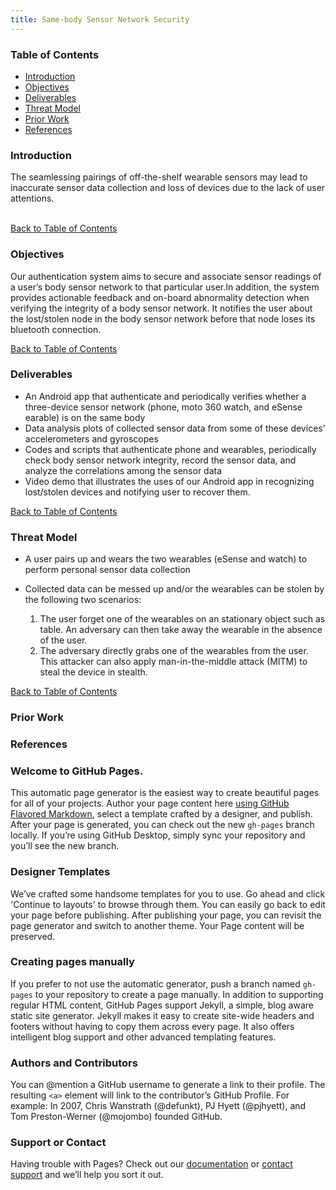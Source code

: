 ```yaml
---
title: Same-body Sensor Network Security
--- 
```


<a name="table"></a>
### Table of Contents
* [Introduction](#introduction)
* [Objectives](#objectives)
* [Deliverables](#deliverables)
* [Threat Model](#threat-model)
* [Prior Work](#prior-work)
* [References](#references)

### Introduction
The seamlessing pairings of off-the-shelf wearable sensors may lead to inaccurate sensor data collection and loss of devices due to the lack of user attentions.
<br></br>

<a href="#table">Back to Table of Contents</a>

### Objectives
Our authentication system aims to secure and associate sensor readings of a user’s body sensor network to that particular user.In addition, the system provides actionable feedback and on-board abnormality detection when verifying the integrity of a body sensor network. It notifies the user about the lost/stolen node in the body sensor network before that node loses its bluetooth connection.

<a href="#table">Back to Table of Contents</a>

### Deliverables
- An Android app that authenticate and periodically verifies whether a three-device sensor network (phone, moto 360 watch, and eSense  earable) is on the same body  
- Data analysis plots of collected sensor data from some of these  devices’  accelerometers and gyroscopes 
- Codes and scripts that authenticate phone and wearables, periodically check body sensor network integrity, record the sensor data,  and analyze the correlations among the sensor data
- Video demo that illustrates the uses of our Android app in recognizing lost/stolen devices and notifying user to recover them.

<a href="#table">Back to Table of Contents</a>


### Threat Model
- A user pairs up and wears the two wearables (eSense and watch) to perform personal sensor data collection

- Collected data can be messed up and/or the wearables can be stolen by the following two scenarios:
  1. The user forget one of the wearables on an stationary object such as table. An adversary can then take away the wearable in the absence of the user. 
  2. The adversary directly grabs one of the wearables from the user. This attacker can also apply man-in-the-middle attack (MITM) to steal the device in stealth.

<a href="#table">Back to Table of Contents</a>


### Prior Work

### References



### Welcome to GitHub Pages.
This automatic page generator is the easiest way to create beautiful pages for all of your projects. Author your page content here [using GitHub Flavored Markdown](https://guides.github.com/features/mastering-markdown/), select a template crafted by a designer, and publish. After your page is generated, you can check out the new `gh-pages` branch locally. If you’re using GitHub Desktop, simply sync your repository and you’ll see the new branch.

### Designer Templates
We’ve crafted some handsome templates for you to use. Go ahead and click 'Continue to layouts' to browse through them. You can easily go back to edit your page before publishing. After publishing your page, you can revisit the page generator and switch to another theme. Your Page content will be preserved.

### Creating pages manually
If you prefer to not use the automatic generator, push a branch named `gh-pages` to your repository to create a page manually. In addition to supporting regular HTML content, GitHub Pages support Jekyll, a simple, blog aware static site generator. Jekyll makes it easy to create site-wide headers and footers without having to copy them across every page. It also offers intelligent blog support and other advanced templating features.

### Authors and Contributors
You can @mention a GitHub username to generate a link to their profile. The resulting `<a>` element will link to the contributor’s GitHub Profile. For example: In 2007, Chris Wanstrath (@defunkt), PJ Hyett (@pjhyett), and Tom Preston-Werner (@mojombo) founded GitHub.

### Support or Contact
Having trouble with Pages? Check out our [documentation](https://help.github.com/pages) or [contact support](https://github.com/contact) and we’ll help you sort it out.
